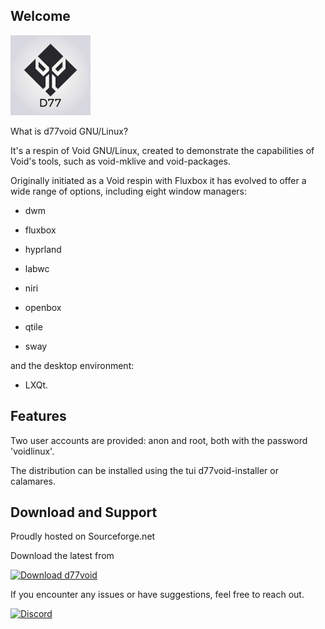 Welcome
------

![](./d77original.png)

What is d77void GNU/Linux?

It's a respin of Void GNU/Linux, created to demonstrate the capabilities of Void's tools, such as void-mklive and void-packages.

Originally initiated as a Void respin with Fluxbox it has evolved to offer a wide range of options, including eight window managers:

- dwm

- fluxbox

- hyprland

- labwc

- niri

- openbox

- qtile

- sway 

and the desktop environment:

- LXQt.

## Features

Two user accounts are provided: anon and root, both with the password 'voidlinux'.

The distribution can be installed using the tui d77void-installer or calamares.


## Download and Support

Proudly hosted on Sourceforge.net

Download the latest from 

[![Download d77void](https://a.fsdn.com/con/app/sf-download-button)](https://sourceforge.net/projects/d77void/files/latest/download)


If you encounter any issues or have suggestions, feel free to reach out.

[![Discord](https://images-wixmp-ed30a86b8c4ca887773594c2.wixmp.com/f/c3e52ec5-bdc0-48d0-a056-c502907bee82/de6e02c-65e7eb73-c49a-4073-b25e-b32a7cac6515.png/v1/fill/w_128,h_128,strp/discord_pixel_icon_by_luxurialee_de6e02c-fullview.png?token=eyJ0eXAiOiJKV1QiLCJhbGciOiJIUzI1NiJ9.eyJzdWIiOiJ1cm46YXBwOjdlMGQxODg5ODIyNjQzNzNhNWYwZDQxNWVhMGQyNmUwIiwiaXNzIjoidXJuOmFwcDo3ZTBkMTg4OTgyMjY0MzczYTVmMGQ0MTVlYTBkMjZlMCIsIm9iaiI6W1t7ImhlaWdodCI6Ijw9MTI4IiwicGF0aCI6IlwvZlwvYzNlNTJlYzUtYmRjMC00OGQwLWEwNTYtYzUwMjkwN2JlZTgyXC9kZTZlMDJjLTY1ZTdlYjczLWM0OWEtNDA3My1iMjVlLWIzMmE3Y2FjNjUxNS5wbmciLCJ3aWR0aCI6Ijw9MTI4In1dXSwiYXVkIjpbInVybjpzZXJ2aWNlOmltYWdlLm9wZXJhdGlvbnMiXX0.g7-pIsxrdV0ZACB-2mmUv-6y392ai-BAKTWMD1BNbfQ)](https://discord.gg/Q2u3T7b9Ny)

